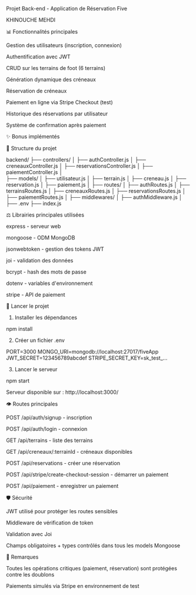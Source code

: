 Projet Back-end - Application de Réservation Five

KHINOUCHE MEHDI

📊 Fonctionnalités principales

Gestion des utilisateurs (inscription, connexion)

Authentification avec JWT

CRUD sur les terrains de foot (6 terrains)

Génération dynamique des créneaux

Réservation de créneaux

Paiement en ligne via Stripe Checkout (test)

Historique des réservations par utilisateur

Système de confirmation après paiement

✨ Bonus implémentés



📂 Structure du projet

backend/
├── controllers/
│   ├── authController.js
│   ├── creneauxController.js
│   ├── reservationsController.js
│   ├── paiementController.js
│   
├── models/
│   ├── utilisateur.js
│   ├── terrain.js
│   ├── creneau.js
│   ├── reservation.js
│   ├── paiement.js
│
├── routes/
│   ├── authRoutes.js
│   ├── terrainsRoutes.js
│   ├── creneauxRoutes.js
│   ├── reservationsRoutes.js
│   ├── paiementRoutes.js
│
├── middlewares/
│   ├── authMiddleware.js
│
├── .env
├── index.js

⚖️ Librairies principales utilisées

express - serveur web

mongoose - ODM MongoDB

jsonwebtoken - gestion des tokens JWT

joi - validation des données

bcrypt - hash des mots de passe

dotenv - variables d'environnement

stripe - API de paiement

🔗 Lancer le projet

1. Installer les dépendances

npm install

2. Créer un fichier .env

PORT=3000
MONGO_URI=mongodb://localhost:27017/fiveApp
JWT_SECRET=123456789abcdef
STRIPE_SECRET_KEY=sk_test_...

3. Lancer le serveur

npm start

Serveur disponible sur : http://localhost:3000/

👁️ Routes principales

POST /api/auth/signup - inscription

POST /api/auth/login - connexion

GET /api/terrains - liste des terrains

GET /api/creneaux/:terrainId - créneaux disponibles

POST /api/reservations - créer une réservation

POST /api/stripe/create-checkout-session - démarrer un paiement

POST /api/paiement - enregistrer un paiement

🛡️ Sécurité

JWT utilisé pour protéger les routes sensibles

Middleware de vérification de token

Validation avec Joi

Champs obligatoires + types contrôlés dans tous les models Mongoose

📄 Remarques

Toutes les opérations critiques (paiement, réservation) sont protégées contre les doublons

Paiements simulés via Stripe en environnement de test